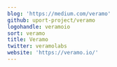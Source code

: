```yaml
---
blog: 'https://medium.com/veramo'
github: uport-project/veramo
logohandle: veramoio
sort: veramo
title: Veramo
twitter: veramolabs
website: 'https://veramo.io/'
---
```

